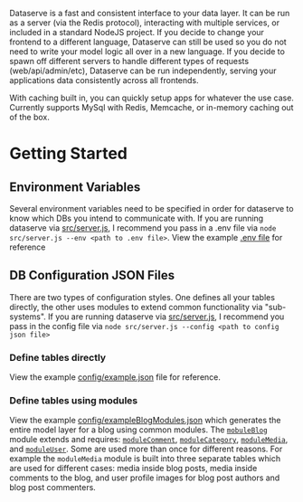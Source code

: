 Dataserve is a fast and consistent interface to your data layer. It can be run as a server (via the Redis protocol), interacting with multiple services, or included in a standard NodeJS project. If you decide to change your frontend to a different language, Dataserve can still be used so you do not need to write your model logic all over in a new language. If you decide to spawn off different servers to handle different types of requests (web/api/admin/etc), Dataserve can be run independently, serving your applications data consistently across all frontends.

With caching built in, you can quickly setup apps for whatever the use case. Currently supports MySql with Redis, Memcache, or in-memory caching out of the box.

# Getting Started

## Environment Variables
Several environment variables need to be specified in order for dataserve to know which DBs you intend to communicate with. If you are running dataserve via [src/server.js](https://github.com/dataserve/dataserve/blob/master/src/server.js), I recommend you pass in a .env file via `node src/server.js --env <path to .env file>`. View the example [.env file](https://github.com/dataserve/dataserve/blob/master/.env) for reference

## DB Configuration JSON Files
There are two types of configuration styles. One defines all your tables directly, the other uses modules to extend common functionality via "sub-systems". If you are running dataserve via [src/server.js](https://github.com/dataserve/dataserve/blob/master/src/server.js), I recommend you pass in the config file via `node src/server.js --config <path to config json file>`

### Define tables directly
View the example [config/example.json](https://github.com/dataserve/dataserve/blob/master/config/example.json) file for reference.

### Define tables using modules
View the example [config/exampleBlogModules.json](https://github.com/dataserve/dataserve/blob/master/config/exampleBlogModules.json) which generates the entire model layer for a blog using common modules. The [`mobuleBlog`](https://github.com/dataserve/dataserve/blob/master/config/moduleBlog.json) module extends and requires: [`moduleComment`](https://github.com/dataserve/dataserve/blob/master/config/moduleComment.json), [`moduleCategory`](https://github.com/dataserve/dataserve/blob/master/config/moduleCategory.json), [`moduleMedia`](https://github.com/dataserve/dataserve/blob/master/config/moduleMedia.json), and [`moduleUser`](https://github.com/dataserve/dataserve/blob/master/config/moduleUser.json). Some are used more than once for different reasons. For example the `moduleMedia` module is built into three separate tables which are used for different cases: media inside blog posts, media inside comments to the blog, and user profile images for blog post authors and blog post commenters.
